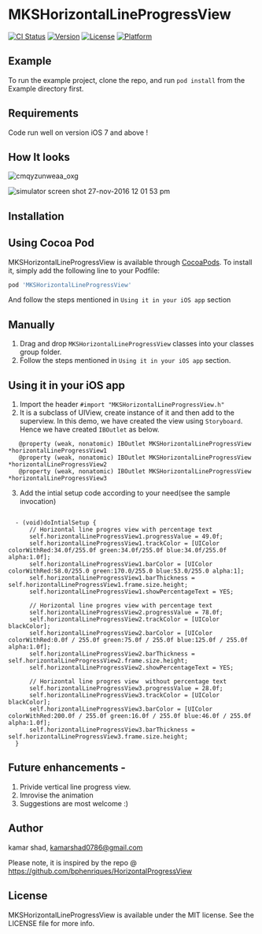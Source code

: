 # MKSHorizontalLineProgressView

[![CI Status](http://img.shields.io/travis/kamarshad/MKSHorizontalLineProgressView.svg?style=flat)](https://travis-ci.org/kamarshad/MKSHorizontalLineProgressView)
[![Version](https://img.shields.io/cocoapods/v/MKSHorizontalLineProgressView.svg?style=flat)](http://cocoapods.org/pods/MKSHorizontalLineProgressView)
[![License](https://img.shields.io/cocoapods/l/MKSHorizontalLineProgressView.svg?style=flat)](http://cocoapods.org/pods/MKSHorizontalLineProgressView)
[![Platform](https://img.shields.io/cocoapods/p/MKSHorizontalLineProgressView.svg?style=flat)](http://cocoapods.org/pods/MKSHorizontalLineProgressView)

## Example

To run the example project, clone the repo, and run `pod install` from the Example directory first.

## Requirements
 Code run well on version iOS 7 and above !

## How It looks 

 ![cmqyzunweaa_oxg](https://cloud.githubusercontent.com/assets/1333329/16609532/9010aae4-4372-11e6-892e-1bdce1ea9c86.jpg)

![simulator screen shot 27-nov-2016 12 01 53 pm](https://cloud.githubusercontent.com/assets/1333329/20646079/55cc3f68-b499-11e6-8d61-ec9d165d7dec.png)
 

## Installation

## Using Cocoa Pod

MKSHorizontalLineProgressView is available through [CocoaPods](http://cocoapods.org). To install
it, simply add the following line to your Podfile:

```ruby
pod 'MKSHorizontalLineProgressView'
```
And follow the steps mentioned in  `Using it in your iOS app` section

## Manually 

  1. Drag and drop `MKSHorizontalLineProgressView` classes into your classes group folder. 
  2. Follow the steps mentioned in  `Using it in your iOS app` section.


## Using it in your iOS app

  1. Import the header `#import "MKSHorizontalLineProgressView.h"`
  2. It is a subclass of UIView, create instance of it and then add to the superview. In this demo, we have created the view using `Storyboard`. Hence we have created `IBOutlet` as below.
  
```Objective C
   @property (weak, nonatomic) IBOutlet MKSHorizontalLineProgressView *horizontalLineProgressView1
   @property (weak, nonatomic) IBOutlet MKSHorizontalLineProgressView *horizontalLineProgressView2
   @property (weak, nonatomic) IBOutlet MKSHorizontalLineProgressView *horizontalLineProgressView3
```
  3. Add the intial setup code according to your need(see the sample invocation)

``` Objective C

  - (void)doIntialSetup {
      // Horizontal line progres view with percentage text
      self.horizontalLineProgressView1.progressValue = 49.0f;
      self.horizontalLineProgressView1.trackColor = [UIColor colorWithRed:34.0f/255.0f green:34.0f/255.0f blue:34.0f/255.0f alpha:1.0f];
      self.horizontalLineProgressView1.barColor = [UIColor colorWithRed:58.0/255.0 green:170.0/255.0 blue:53.0/255.0 alpha:1];
      self.horizontalLineProgressView1.barThickness = self.horizontalLineProgressView1.frame.size.height;
      self.horizontalLineProgressView1.showPercentageText = YES; 
        
      // Horizontal line progres view with percentage text
      self.horizontalLineProgressView2.progressValue = 78.0f;
      self.horizontalLineProgressView2.trackColor = [UIColor blackColor];
      self.horizontalLineProgressView2.barColor = [UIColor colorWithRed:0.0f / 255.0f green:75.0f / 255.0f blue:125.0f / 255.0f alpha:1.0f];
      self.horizontalLineProgressView2.barThickness = self.horizontalLineProgressView2.frame.size.height;
      self.horizontalLineProgressView2.showPercentageText = YES;
        
      // Horizontal line progres view  without percentage text
      self.horizontalLineProgressView3.progressValue = 28.0f;
      self.horizontalLineProgressView3.trackColor = [UIColor blackColor];
      self.horizontalLineProgressView3.barColor = [UIColor colorWithRed:200.0f / 255.0f green:16.0f / 255.0f blue:46.0f / 255.0f alpha:1.0f];
      self.horizontalLineProgressView3.barThickness = self.horizontalLineProgressView3.frame.size.height;
  }
```


## Future enhancements - 
  
  1. Privide vertical line progress view.
  2. Imrovise the animation
  3. Suggestions are most welcome :)

  

## Author

kamar shad, kamarshad0786@gmail.com

Please note, it is inspired by the repo @ https://github.com/bphenriques/HorizontalProgressView 

## License

MKSHorizontalLineProgressView is available under the MIT license. See the LICENSE file for more info.
